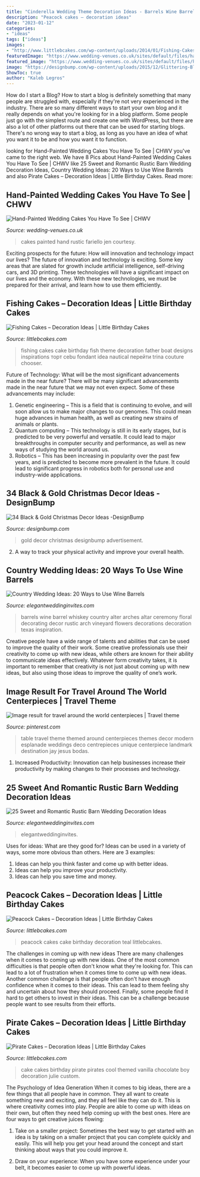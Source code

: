```yaml
---
title: "Cinderella Wedding Theme Decoration Ideas - Barrels Wine Barrel Whiskey Country Alter Arches Altar Ceremony Floral Decorating Decor Rustic Arch Vineyard Flowers Decorations Decoration Texas Inspiration"
description: "Peacock cakes – decoration ideas"
date: "2023-01-12"
categories:
- "ideas"
tags: ["ideas"]
images:
- "http://www.littlebcakes.com/wp-content/uploads/2014/01/Fishing-Cakes-Images.jpg"
featuredImage: "https://www.wedding-venues.co.uk/sites/default/files/hand-painted-wedding-cakes-JenFarielloPhotography.jpg"
featured_image: "https://www.wedding-venues.co.uk/sites/default/files/hand-painted-wedding-cakes-JenFarielloPhotography.jpg"
image: "https://designbump.com/wp-content/uploads/2015/12/Glittering-Black-And-Gold-Christmas-Decor-ideas-5.jpg"
ShowToc: true
author: "Kaleb Legros"
---
```



How do I start a Blog?
How to start a blog is definitely something that many people are struggled with, especially if they're not very experienced in the industry. There are so many different ways to start your own blog and it really depends on what you're looking for in a blog platform. Some people just go with the simplest route and create one with WordPress, but there are also a lot of other platforms out there that can be used for starting blogs. There's no wrong way to start a blog, as long as you have an idea of what you want it to be and how you want it to function.

	

		
looking for Hand-Painted Wedding Cakes You Have To See | CHWV you've came to the right web. We have 8 Pics about Hand-Painted Wedding Cakes You Have To See | CHWV like 25 Sweet and Romantic Rustic Barn Wedding Decoration Ideas, Country Wedding Ideas: 20 Ways to Use Wine Barrels and also Pirate Cakes – Decoration Ideas | Little Birthday Cakes. Read more:
		
    
## Hand-Painted Wedding Cakes You Have To See | CHWV

<img loading=lazy src="https://www.wedding-venues.co.uk/sites/default/files/hand-painted-wedding-cakes-JenFarielloPhotography.jpg" onerror="this.onerror=null;this.src='https://tse4.mm.bing.net/th?id=OIP.aqNGnpGhP1Zsc9-eXMhlqQHaLJ&amp;pid=15.1';" alt="Hand-Painted Wedding Cakes You Have To See | CHWV">

_Source: wedding-venues.co.uk_

>cakes painted hand rustic fariello jen courtesy. 

	

Exciting prospects for the future: How will innovation and technology impact our lives?
The future of innovation and technology is exciting. Some key areas that are slated for growth include artificial intelligence, self-driving cars, and 3D printing. These technologies will have a significant impact on our lives and the economy. With these new technologies, we must be prepared for their arrival, and learn how to use them efficiently.

    
## Fishing Cakes – Decoration Ideas | Little Birthday Cakes

<img loading=lazy src="http://www.littlebcakes.com/wp-content/uploads/2014/01/Fishing-Cakes-Images.jpg" onerror="this.onerror=null;this.src='https://tse3.mm.bing.net/th?id=OIP.PT8mZGQT0QsOmBA6coadawHaJ4&amp;pid=15.1';" alt="Fishing Cakes – Decoration Ideas | Little Birthday Cakes">

_Source: littlebcakes.com_

>fishing cakes cake birthday fish theme decoration father boat designs inspirations торт cebu fondant idea nautical перейти trina couture chooser. 

	

Future of Technology: What will be the most significant advancements made in the near future?
There will be many significant advancements made in the near future that we may not even expect. Some of these advancements may include: 
1. Genetic engineering – This is a field that is continuing to evolve, and will soon allow us to make major changes to our genomes. This could mean huge advances in human health, as well as creating new strains of animals or plants. 
2. Quantum computing – This technology is still in its early stages, but is predicted to be very powerful and versatile. It could lead to major breakthroughs in computer security and performance, as well as new ways of studying the world around us. 
3. Robotics – This has been increasing in popularity over the past few years, and is predicted to become more prevalent in the future. It could lead to significant progress in robotics both for personal use and industry-wide applications. 

    
## 34 Black &amp; Gold Christmas Decor Ideas -DesignBump

<img loading=lazy src="https://designbump.com/wp-content/uploads/2015/12/Glittering-Black-And-Gold-Christmas-Decor-ideas-5.jpg" onerror="this.onerror=null;this.src='https://tse1.mm.bing.net/th?id=OIP._AB_uWRmnw__KttoXs4J_gHaLH&amp;pid=15.1';" alt="34 Black &amp; Gold Christmas Decor Ideas -DesignBump">

_Source: designbump.com_

>gold decor christmas designbump advertisement. 

	

2. A way to track your physical activity and improve your overall health.

    
## Country Wedding Ideas: 20 Ways To Use Wine Barrels

<img loading=lazy src="https://www.elegantweddinginvites.com/wedding-blog/wp-content/uploads/2015/07/country-themed-wine-barrel-decoration-ideas-with-flowers.jpg" onerror="this.onerror=null;this.src='https://tse2.mm.bing.net/th?id=OIP.PdK3EIvq6HUX81c1-zyS4gHaLI&amp;pid=15.1';" alt="Country Wedding Ideas: 20 Ways to Use Wine Barrels">

_Source: elegantweddinginvites.com_

>barrels wine barrel whiskey country alter arches altar ceremony floral decorating decor rustic arch vineyard flowers decorations decoration texas inspiration. 

	

Creative people have a wide range of talents and abilities that can be used to improve the quality of their work. Some creative professionals use their creativity to come up with new ideas, while others are known for their ability to communicate ideas effectively. Whatever form creativity takes, it is important to remember that creativity is not just about coming up with new ideas, but also using those ideas to improve the quality of one’s work.

    
## Image Result For Travel Around The World Centerpieces | Travel Theme

<img loading=lazy src="https://i.pinimg.com/736x/b8/61/53/b86153084b6ef9a5c5deed041f25a621.jpg" onerror="this.onerror=null;this.src='https://tse4.mm.bing.net/th?id=OIP.F-pJ0PvB4xwqv2nU7nZfuAHaLH&amp;pid=15.1';" alt="Image result for travel around the world centerpieces | Travel theme">

_Source: pinterest.com_

>table travel theme themed around centerpieces themes decor modern esplanade weddings deco centrepieces unique centerpiece landmark destination jay jesus bodas. 

	

1. Increased Productivity: Innovation can help businesses increase their productivity by making changes to their processes and technology.

    
## 25 Sweet And Romantic Rustic Barn Wedding Decoration Ideas

<img loading=lazy src="https://www.elegantweddinginvites.com/wedding-blog/wp-content/uploads/2017/06/stunning-rustic-ladder-and-mason-jar-flower-barn-wedding-decoration-ideas.jpg" onerror="this.onerror=null;this.src='https://tse4.mm.bing.net/th?id=OIP.xh1-o2WJxyGYKL88G9FuDQHaLG&amp;pid=15.1';" alt="25 Sweet and Romantic Rustic Barn Wedding Decoration Ideas">

_Source: elegantweddinginvites.com_

>elegantweddinginvites. 

	

Uses for ideas: What are they good for?
Ideas can be used in a variety of ways, some more obvious than others. Here are 3 examples:
1. Ideas can help you think faster and come up with better ideas.
2. Ideas can help you improve your productivity.    
3. Ideas can help you save time and money.

    
## Peacock Cakes – Decoration Ideas | Little Birthday Cakes

<img loading=lazy src="http://www.littlebcakes.com/wp-content/uploads/2014/02/Peacock-Cakes.jpg" onerror="this.onerror=null;this.src='https://tse3.mm.bing.net/th?id=OIP.Uk8217CwUjx22_pAEB6XRwHaJ4&amp;pid=15.1';" alt="Peacock Cakes – Decoration Ideas | Little Birthday Cakes">

_Source: littlebcakes.com_

>peacock cakes cake birthday decoration teal littlebcakes. 

	

The challenges in coming up with new ideas
There are many challenges when it comes to coming up with new ideas. One of the most common difficulties is that people often don't know what they're looking for. This can lead to a lot of frustration when it comes time to come up with new ideas. Another common challenge is that people often don't have enough confidence when it comes to their ideas. This can lead to them feeling shy and uncertain about how they should proceed. Finally, some people find it hard to get others to invest in their ideas. This can be a challenge because people want to see results from their efforts.

    
## Pirate Cakes – Decoration Ideas | Little Birthday Cakes

<img loading=lazy src="http://www.littlebcakes.com/wp-content/uploads/2013/08/Pirate-Cake.jpg" onerror="this.onerror=null;this.src='https://tse1.mm.bing.net/th?id=OIP.R3Y5PYGv4gTqSeNIEjy6xQHaKt&amp;pid=15.1';" alt="Pirate Cakes – Decoration Ideas | Little Birthday Cakes">

_Source: littlebcakes.com_

>cake cakes birthday pirate pirates cool themed vanilla chocolate boy decoration julie custom. 

	

The Psychology of Idea Generation
When it comes to big ideas, there are a few things that all people have in common. They all want to create something new and exciting, and they all feel like they can do it. This is where creativity comes into play. People are able to come up with ideas on their own, but often they need help coming up with the best ones. Here are four ways to get creative juices flowing:
1. Take on a smaller project: Sometimes the best way to get started with an idea is by taking on a smaller project that you can complete quickly and easily. This will help you get your head around the concept and start thinking about ways that you could improve it.

2. Draw on your experience: When you have some experience under your belt, it becomes easier to come up with powerful ideas.

